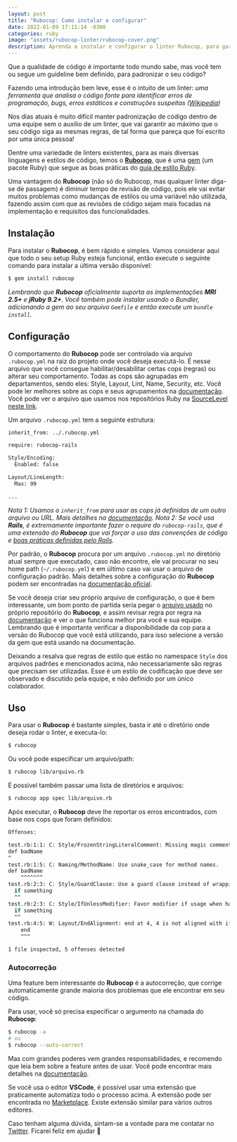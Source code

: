 ```yaml
---
layout: post
title: "Rubocop: Como instalar e configurar"
date: 2022-01-09 17:11:14 -0300
categories: ruby
image: "assets/rubocop-linter/rubocop-cover.png"
description: Aprenda a instalar e configurar o linter Rubocop, para garantir a consistência e padronização de sua codebase Ruby.
---
```


Que a qualidade de código é importante todo mundo sabe, mas você tem ou segue um guideline bem definido, para padronizar o seu código?

Fazendo uma introdução bem leve, esse é o intuito de um linter: _uma ferramenta que analisa o código fonte para identificar erros de programação, bugs, erros estáticos e construções suspeitas ([Wikipedia](<https://en.wikipedia.org/wiki/Lint_(software)>))_

Nos dias atuais é muito difícil manter padronização de código dentro de uma equipe sem o auxilio de um linter, que vai garantir ao máximo que o seu código siga as mesmas regras, de tal forma que pareça que foi escrito por uma única pessoa!

Dentre uma variedade de linters existentes, para as mais diversas linguagens e estilos de código, temos o **[Rubocop](https://github.com/rubocop/rubocop/)**, que é uma [gem](https://rubygems.org/gems/rubocop) (um pacote Ruby) que segue as boas práticas do [guia de estilo Ruby](https://rubystyle.guide/).

Uma vantagem do **Rubocop** (não só do Rubocop, mas qualquer linter diga-se de passagem) é diminuir tempo de revisão de código, pois ele vai evitar muitos problemas como mudanças de estilos ou uma variável não utilizada, fazendo assim com que as revisões de código sejam mais focadas na implementação e requisitos das funcionalidades.

## Instalação

Para instalar o **Rubocop**, é bem rápido e simples. Vamos considerar aqui que todo o seu setup Ruby esteja funcional, então execute o seguinte comando para instalar a última versão disponível:

```bash
$ gem install rubocop
```

_Lembrando que **Rubocop** oficialmente suporta as implementações **MRI 2.5+** e **jRuby 9.2+**.
Você também pode instalar usando o Bundler, adicionando a gem ao seu arquivo `Gemfile` e então execute um `bundle install`._

## Configuração

O comportamento do **Rubocop** pode ser controlado via arquivo `.rubocop.yml` na raiz do projeto onde você deseja executá-lo. É nesse arquivo que você consegue habilitar/desabilitar certas cops (regras) ou alterar seu comportamento.
Todas as cops são agrupadas em departamentos, sendo eles: Style, Layout, Lint, Name, Security, etc. Você pode ler melhores sobre as cops e seus agrupamentos na [documentação](https://docs.rubocop.org/rubocop/cops.html). Você pode ver o arquivo que usamos nos repositórios Ruby na [SourceLevel](https://sourcelevel.io) [neste link](https://github.com/sourcelevel/linters/blob/main/.rubocop.yml).

Um arquivo `.rubocop.yml` tem a seguinte estrutura:

```bash
inherit_from: ../.rubocop.yml

require: rubocop-rails

Style/Encoding:
  Enabled: false

Layout/LineLength:
  Max: 99

...
```

_Nota 1: Usamos o `inherit_from` para usar as cops já definidas de um outro arquivo ou URL. Mais detalhes na [documentação](https://docs.rubocop.org/rubocop/configuration.html#inheritance).
Nota 2: Se você usa **Rails**, é extremamente importante fazer o require do `rubocop-rails`, que é uma extensão do **Rubocop** que vai forçar o uso das convenções de código e [boas práticas definidas pelo Rails](https://rails.rubystyle.guide/)._

Por padrão, o **Rubocop** procura por um arquivo `.rubocop.yml` no diretório atual sempre que executado, caso não encontre, ele vai procurar no seu home path (`~/.rubocop.yml`) e em último caso vai usar o arquivo de configuração padrão. Mais detalhes sobre a configuração do **Rubocop** podem ser encontradas na [documentação oficial](https://docs.rubocop.org/rubocop/configuration.html).

Se você deseja criar seu próprio arquivo de configuração, o que é bem interessante, um bom ponto de partida seria pegar o [arquivo usado](https://github.com/rubocop/rubocop/blob/master/.rubocop.yml) no próprio repositório do **Rubocop**, e assim revisar regra por regra na [documentação](https://docs.rubocop.org/rubocop/cops.html#available-cops) e ver o que funciona melhor pra você e sua equipe. Lembrando que é importante verificar a disponibilidade da cop para a versão do Rubocop que você está utilizando, para isso selecione a versão da gem que está usando na documentação.

Deixando a resalva que regras de estilo que estão no namespace `Style` dos arquivos padrões e mencionados acima, não necessariamente são regras que precisam ser utilizadas. Esse é um estilo de codificação que deve ser observado e discutido pela equipe, e não definido por um único colaborador.

## Uso

Para usar o **Rubocop** é bastante simples, basta ir até o diretório onde deseja rodar o linter, e executa-lo:

```bash
$ rubocop
```

Ou você pode especificar um arquivo/path:

```bash
$ rubocop lib/arquivo.rb
```

É possível também passar uma lista de diretórios e arquivos:

```bash
$ rubocop app spec lib/arquivo.rb
```

Após executar, o **Rubocop** deve lhe reportar os erros encontrados, com base nos cops que foram definidos:

```bash
Offenses:

test.rb:1:1: C: Style/FrozenStringLiteralComment: Missing magic comment # frozen_string_literal: true.
def badName
^
test.rb:1:5: C: Naming/MethodName: Use snake_case for method names.
def badName
    ^^^^^^^
test.rb:2:3: C: Style/GuardClause: Use a guard clause instead of wrapping the code inside a conditional expression.
  if something
  ^^
test.rb:2:3: C: Style/IfUnlessModifier: Favor modifier if usage when having a single-line body. Another good alternative is the usage of control flow &&/||.
  if something
  ^^
test.rb:4:5: W: Layout/EndAlignment: end at 4, 4 is not aligned with if at 2, 2.
    end
    ^^^

1 file inspected, 5 offenses detected
```

### Autocorreção

Uma feature bem interessante do **Rubocop** é a autocorreção, que corrige automaticamente grande maioria dos problemas que ele encontrar em seu código.

Para usar, você só precisa especificar o argumento na chamada do **Rubocop**:

```bash
$ rubocop -a
# ou
$ rubocop --auto-correct
```

Mas com grandes poderes vem grandes responsabilidades, e recomendo que leia bem sobre a feature antes de usar. Você pode encontrar mais detalhes na [documentação](https://docs.rubocop.org/rubocop/usage/auto_correct.html).

Se você usa o editor **VSCode**, é possível usar uma extensão que praticamente automatiza todo o processo acima. A extensão pode ser encontrada no [Marketplace](https://marketplace.visualstudio.com/items?itemName=misogi.ruby-rubocop). Existe extensão similar para vários outros editores.

Caso tenham alguma dúvida, sintam-se a vontade para me contatar no [Twitter](https://twitter.com/garaujodev). Ficarei feliz em ajudar 🙂
